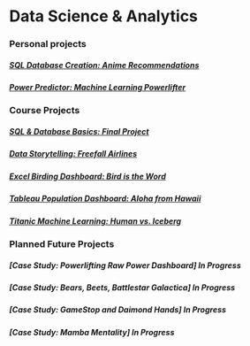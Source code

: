 # Data Science & Analytics


### Personal projects
##### [SQL Database Creation: Anime Recommendations](https://markminia.github.io/Project3/)
##### [Power Predictor: Machine Learning Powerlifter](https://markminia.github.io/Project7/)
### Course Projects
##### [SQL & Database Basics: Final Project](https://markminia.github.io/Project1/)
##### [Data Storytelling: Freefall Airlines](https://markminia.github.io/Project2/)
##### [Excel Birding Dashboard: Bird is the Word](https://markminia.github.io/Project4/)
##### [Tableau Population Dashboard: Aloha from Hawaii](https://markminia.github.io/Project5/)
##### [Titanic Machine Learning: Human vs. Iceberg](https://markminia.github.io/Project6/)
### Planned Future Projects
##### [Case Study: Powerlifting Raw Power Dashboard] In Progress
##### [Case Study: Bears, Beets, Battlestar Galactica] In Progress
##### [Case Study: GameStop and Daimond Hands] In Progress
##### [Case Study: Mamba Mentality] In Progress
